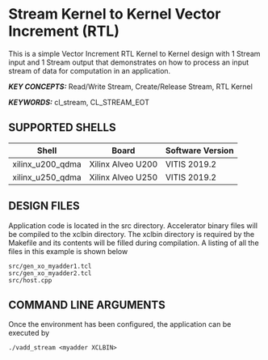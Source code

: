 Stream Kernel to Kernel Vector Increment (RTL)
======================

This is a simple Vector Increment RTL Kernel to Kernel design with 1 Stream input and 1 Stream output that demonstrates on how to process an input stream of data for computation in an application.

***KEY CONCEPTS:*** Read/Write Stream, Create/Release Stream, RTL Kernel

***KEYWORDS:*** cl_stream, CL_STREAM_EOT

## SUPPORTED SHELLS
Shell | Board             | Software Version
---------|-------------------|-----------------
xilinx_u200_qdma|Xilinx Alveo U200|VITIS 2019.2
xilinx_u250_qdma|Xilinx Alveo U250|VITIS 2019.2


##  DESIGN FILES
Application code is located in the src directory. Accelerator binary files will be compiled to the xclbin directory. The xclbin directory is required by the Makefile and its contents will be filled during compilation. A listing of all the files in this example is shown below

```
src/gen_xo_myadder1.tcl
src/gen_xo_myadder2.tcl
src/host.cpp
```

##  COMMAND LINE ARGUMENTS
Once the environment has been configured, the application can be executed by
```
./vadd_stream <myadder XCLBIN>
```

